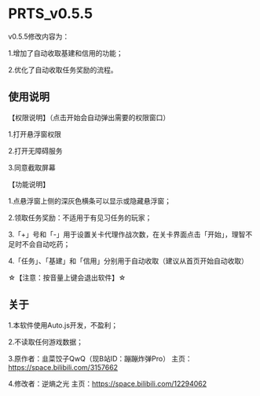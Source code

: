 # PRTS_v0.5.5

v0.5.5修改内容为：

1.增加了自动收取基建和信用的功能；

2.优化了自动收取任务奖励的流程。

## 使用说明
【权限说明】（点击开始会自动弹出需要的权限窗口）

1.打开悬浮窗权限

2.打开无障碍服务

3.同意截取屏幕

【功能说明】

1.点悬浮窗上侧的深灰色横条可以显示或隐藏悬浮窗；

2.领取任务奖励：不适用于有见习任务的玩家；

3.「+」号和「-」用于设置关卡代理作战次数，在关卡界面点击「开始」，理智不足时不会自动吃药；

4.「任务」、「基建」和「信用」分别用于自动收取（建议从首页开始自动收取）

☆【注意：按音量上键会退出软件】☆

## 关于
1.本软件使用Auto.js开发，不盈利；

2.不读取任何游戏数据；

3.原作者：韭菜饺子QwQ（现B站ID：蹦蹦炸弹Pro）
主页：https://space.bilibili.com/3157662

4.修改者：逆熵之光
主页：https://space.bilibili.com/12294062
